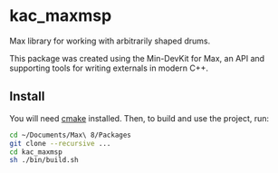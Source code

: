 # kac_maxmsp

Max library for working with arbitrarily shaped drums.

This package was created using the Min-DevKit for Max, an API and supporting tools for writing externals in modern C++.

## Install

You will need [cmake](https://formulae.brew.sh/formula/cmake) installed. Then, to build and use the project, run:

```bash
cd ~/Documents/Max\ 8/Packages
git clone --recursive ...
cd kac_maxmsp
sh ./bin/build.sh
```
